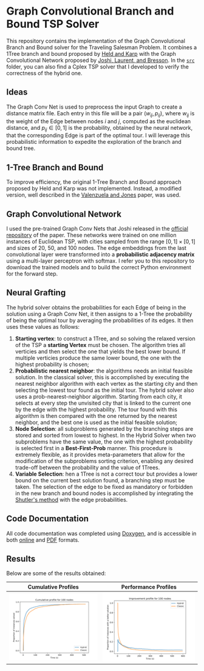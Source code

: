 # Graph Convolutional Branch and Bound TSP Solver

This repository contains the implementation of the Graph Convolutional Branch and Bound solver for the Traveling Salesman Problem. It combines a 1Tree branch and bound proposed by [Held and Karp](https://pubsonline.informs.org/doi/10.1287/opre.18.6.1138) with the Graph Convolutional Network proposed by [Joshi, Laurent, and Bresson](https://arxiv.org/abs/1906.01227). In the [`src`](./src) folder, you can also find a Cplex TSP solver that I developed to verify the correctness of the hybrid one.

## Ideas 

The Graph Conv Net is used to preprocess the input Graph to create a distance matrix file. Each entry in this file will be a pair $(w_{ij}, p_{ij})$, where $w_{ij}$ is the weight of the Edge between nodes $i$ and $j$, computed as the euclidean distance, and $p_{ij} \in [0,1]$ is the probability, obtained by the neural network, that the corresponding Edge is part of the optimal tour. I will leverage this probabilistic information to expedite the exploration of the branch and bound tree.

## 1-Tree Branch and Bound

To improve efficiency, the original 1-Tree Branch and Bound approach proposed by Held and Karp was not implemented. Instead, a modified version, well described in the [Valenzuela and Jones](https://www.sciencedirect.com/science/article/abs/pii/S0377221796002147?via%3Dihub) paper, was used.

## Graph Convolutional Network

I used the pre-trained Graph Conv Nets that Joshi released in the [official repository](https://github.com/chaitjo/graph-convnet-tsp) of the paper. These networks were trained on one million instances of Euclidean TSP, with cities sampled from the range $[0,1] \times [0,1]$ and sizes of 20, 50, and 100 nodes. The edge embeddings from the last convolutional layer were transformed into a **probabilistic adjacency matrix** using a multi-layer perceptron with softmax. I refer you to this repository to download the trained models and to build the correct Python environment for the forward step.

## Neural Grafting

The hybrid solver obtains the probabilities for each Edge of being in the solution using a Graph Conv Net, it then assigns to a 1-Tree the probability of being the optimal tour by averaging the probabilities of its edges. It then uses these values as follows:
1. **Starting vertex**: to construct a 1Tree, and so solving the relaxed version of the TSP a **starting Vertex** must be chosen. The algorithm tries all verticies and then select the one that yields the best lower bound. If multiple verticies produce the same lower bound, the one with the highest probability is chosen;
2. **Probabilistic nearest neighbor**: the algorithms needs an initial feasible solution. In the classical solver, this is accomplished by executing the nearest neighbor algorithm with each vertex as the starting city and then selecting the lowest tour found as the initial tour. The hybrid solver also uses a prob-nearest-neighbor algorithm. Starting from each city, it selects at every step the unvisited city that is linked to the current one by the edge with the highest probability. The tour found with this algorithm is then compared with the one returned by the nearest neighbor, and the best one is used as the initial feasible solution;
3. **Node Selection**: all subproblems generated by the branching steps are stored and sorted from lowest to highest. In the Hybrid Solver when two subproblems have the same value, the one with the highest probability is selected first in a **Best-First-Prob** manner. This procedure is extremely flexible, as it provides meta-parameters that allow for the modification of the subproblems sorting criterion, enabling any desired trade-off between the probability and the value of 1Trees.
4. **Variable Selection**: hen a 1Tree is not a correct tour but provides a lower bound on the current best solution found, a branching step must be taken. The selection of the edge to be fixed as mandatory or forbidden in the new branch and bound nodes is accomplished by integrating the [Shutler's method](https://www.jstor.org/stable/254144) with the edge probabilities.

## Code Documentation
All code documentation was completed using [Doxygen](https://www.doxygen.nl/), and is accessible in both [online](https://www.lorenzosciandra.com/assets/projects/HybridTSPSolver/index) and [PDF](./res/docs/documentation.pdf) formats.

## Results
Below are some of the results obtained:

Cumulative Profiles           |  Performance Profiles
:-------------------------:|:-------------------------:
![cumulative_profile](src/HybridSolver/results/AdjacencyMatrix/mean_results/100_nodes/cumulative_profile.png) |  ![performance_profile](src/HybridSolver/results/AdjacencyMatrix/mean_results/100_nodes/performance_profile.png)


